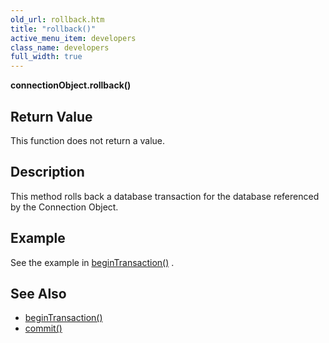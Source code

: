 ```yaml
---
old_url: rollback.htm
title: "rollback()"
active_menu_item: developers
class_name: developers
full_width: true
---
```



**connectionObject.rollback()**

## Return Value

This function does not return a value.

## Description

This method rolls back a database transaction for the database referenced by the Connection Object.

## Example

See the example in [beginTransaction()](/developers/documentation/scripting-apis/server-side-api/ssj-object/database/begintransaction) .

## See Also

 - [beginTransaction()](/developers/documentation/scripting-apis/server-side-api/ssj-object/database/begintransaction)
 - [commit()](/developers/documentation/scripting-apis/server-side-api/ssj-object/database/commit)

